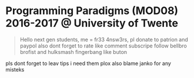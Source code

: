 # Programming Paradigms (MOD08) 2016-2017 @ University of Twente 
> Hello next gen students, me = fr33 4nsw3rs, pl donate to patrion and paypol
> also dont forget to rate like comment subscripe follow bellbro brofist and hulksmash fingerbang like buton


pls dont forget to leav tips i need them plox also blame janko for any misteks
